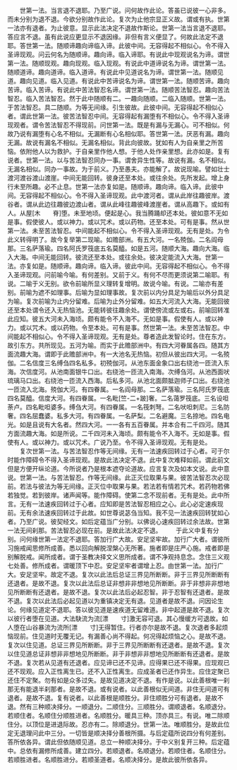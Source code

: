 <!-- { "loadSidebar": true } -->
　　世第一法。当言退不退耶。乃至广说。问何故作此论。答虽已说彼一心非多。而未分别为退不退。今欲分别故作此论。复次为止他宗显正义故。谓或有执。世第一法亦有退者。为止彼意。显示此法决定不退故作斯论。世第一法当言退不退耶。答应言不退。虽有此说应更显示不退因缘。非但有言义便显了。何故此法定不退耶。答世第一法。随顺谛趣向谛临入谛。此彼中间。无容得起不相似心。令不得入圣谛现观。问云何名为随顺谛。趣向谛。临入谛耶。有说此中现观说名为谛。谓世第一法。随顺现观。趣向现观。临入现观。有说此中道谛说名为谛。谓世第一法。随顺道谛。趣向道谛。临入道谛。有说此中见道说名为谛。谓世第一法。随顺见道。趣向见道。临入见道。有说此中苦谛说名为谛。谓世第一法。随顺苦谛。趣向苦谛。临入苦谛。有说此中苦法智忍名谛。谓世第一法。随顺苦法智忍。趣向苦法智忍。临入苦法智忍。然于此中随顺有二。一趣向随顺。二临入随顺。世第一法。于苦法智忍。具二随顺。为等无间缘。引生彼故。此彼中间。无容得起不相似心者。谓此世第一法。彼苦法智忍中间。无容得起有漏堕有不相似心。令不得入圣谛现观者。谓令苦法智忍不得现前。问世第一法。既是有漏与无漏心。可不相似。何故乃说有漏堕有心名不相似。无漏断有心名相似耶。答世第一法。厌恶有漏。趣向无漏。故说有漏名不相似。无漏名相似。背此向彼故。犹如有人为自亲里之所苦恼。依附他人以为救护。于自亲里作他人想。于他人处作亲里想。此亦如是。复有说者。世第一法。以与苦法智忍同办一事。谓舍异生性等。故说有漏。名不相似。无漏名相似。同办一事故。为于前义。乃至愚夫。亦能解了。故说现喻。譬如壮士渡河渡谷渡山渡崖。中间无能回转。彼身还至本处。或往余处。先所发起。增上身行未至所趣。必不止息。世第一法亦复如是。随顺谛。趣向谛。临入谛。此彼中间。无容得起不相似心。令不得入圣谛现观。此中渡河者。谓从此岸往趣彼岸。渡谷者。谓从此边往趣彼边渡山者。谓从此峰往趣彼峰渡崖者。谓从高趣下。或如有人。从屋[木　　脊]堕。未至地顷。便起是心。我当腾踊却还本处。彼如意不无如是事。假使彼人。或以神力。或以咒术。或以药物。还至本处。可有是事。然从世第一法。未至苦法智忍。中间能起不相似心。令不得入圣谛现观。无有是处。为令此义转得明了。故今复举第二现喻。如赡部洲。有五大河。一名殑伽。二名阎母那。三名萨落瑜。四名阿氏罗筏底五名莫醯。如是五河。随顺大海。趣向大海。临入大海。中间无能回转。彼流还至本处。或往余处。彼决定能流入大海。世第一法。亦复如是。随顺谛。趣向谛。临入谛。彼此中间。无容得起不相似心。令不得入圣谛现观。问前喻今喻。有何差别。又前于义。有何不尽而更须说第二喻耶。有说。二喻于义无别。欲令前喻所显义理转复增明。故说今喻。有说。二喻亦有差别。前喻为遮不如理事。后喻为显如理事故。复次前以内分具足为喻后以外分具足为喻。复次前喻为止内分留难。后喻为止外分留难。如五大河流入大海。无能回彼还至本处谓令还入无热恼池。无能转彼往趣余处。谓使傍流或左或右。前喻回转准此应知。彼五大河未入海顷。颇有能令不入海不。无如是事。假使有人。或以神力。或以咒术。或以药物。令至本处。可有是事。然世第一法。未至苦法智忍。中间能起不相似心。令不得入圣谛现观。无有是处。尊者造此发智论时。住在东方。故引东方。共所现见。五河为喻。而实于此赡部洲中。有四大河眷属各四。随其方面流趣大海。谓即于此赡部洲中。有一大池名无热恼。初但从彼出四大河。一名殑伽。二名信度三名缚刍四名私多。初殑伽河。从池东面金象口出右绕池一匝流入东海。次信度河。从池南面银牛口出。右绕池一匝流入南海。次缚刍河。从池西面吠琉璃马口出。右绕池一匝流入西海。后私多河。从池北面颇胝迦师子口出。右绕池一匝流入北海。殑伽大河。有四眷属。一名阎母那。二名萨落瑜。三名阿氏罗筏底四名莫醯。信度大河。有四眷属。一名毗[竺-二+跛]奢。二名蔼罗筏底。三名设呾荼卢。四名毗呾婆多。缚刍大河。有四眷属。一名筏刺弩。二名吠呾刺尼。三名防奢。四名屈蠢婆。私多大河。有四眷属。一名萨梨。二名避魔。三名捺地。四名电光。如是且说有大名者。然四大河。一一各有五百眷属。并本合有二千四河。随其方面流趣大海。如是所说。二千四河未入海顷。颇有能令不入海不。无如是事。假使有人。或以神力。或以咒术。广说乃至。令不得入圣谛现观。无有是处。
　　复次世第一法。与苦法智忍作等无间缘。无有一法速疾回转过于心者。可于尔时能作障碍令不得入圣谛现观。是故此法决定不退。此中复次难释如前。谓此前文但是方便开纵论道。今所说者乃是根本遮夺论道故。应言复次及如本文说。此中意说。世第一法。与苦法智忍。作等无间缘。此正灭位取果与果。彼苦法智忍次必现前。若法与彼法为等无间缘。正灭位中取果与果。若法若有情若咒术。若药物若佛若独觉。若到彼岸。诸声闻等。能作障碍。使第二念不现前者。无有是处。此中所言。无有一法速疾回转过于心者。应知即是苦法智忍相应之心。此心必定速疾现前。无有余法速疾回转过于此故。如世尊说苾刍当知。我不见一法速疾回转犹如心者。乃至广说。彼契经文。如后定蕴当广分别。以佛说心速疾回转过余法故。世第一法无间刹那。苦法智忍必现在前。是故此法决定不退。
　　于此义中复有分别。问何缘世第一法定不退耶。答加行广大故。安足坚牢故。加行广大者。谓彼所习施戒闻思修所成善。悉以回向解脱涅槃心无所著。施者即是庄严心施。戒者即是别解脱戒。闻所成者。谓于圣教决择文义思所成者。谓不净观持息念。念住三义观七处善。修所成者。谓暖顶下中忍。安足坚牢者谓增上忍。由世第一法。加行广大。安足坚牢。故定不退。复次以此法后总证三界见所断断。非于三界见所断断有还退者。是故不退。复次以此法后总证非想非非想地见所断断。非于非想非非想地见所断断有还退者。是故不退。复次以此法后必起忍智。非于忍智有还退者。是故不退。复次以此法后必起见道以为重镇决定无有退。见道者是故不退。问因论生论。何缘见道定不退耶。答以彼见道是速疾道无留难道。非中起道是故不退。复次以彼行者堕在见道。大法駃流为流[漂　　寸]激无容可退。其心慢缓方可退故。如人堕在山谷暴流为流所[漂　　寸]无得暂住。行者亦尔是故不退。复次退者多起烦恼现前。住见道时无覆无记。有漏善心尚不得起。何况得起烦恼之心。是故不退。复次以住见道。总证三界见所断断。非于三界见所断断有还退者。是故不退。复次以住见道总证非想非非想地见所断断。非于非想非非想地见所断断有还退者。是故不退。复次若从见道有还退者。应见谛已还不见谛。应得果已还不得果。应现观已还不现观。应入正性离生已。还不入正性离生。应成圣者已还作异生。应住定聚已还住不定聚。勿有如是众多过失。是故见道决定不退。有作是说。以此善根唯一刹那无有能退半刹那者。是故不退。或有说者。以此善根似无间道。非住无间道可有退者。是故不退。复有说者。以此善根是顺胜分。非住顺胜分可有退者。是故不退。然有三种顺决择分。一顺退分。二顺住分。三顺胜分。谓顺退者。名顺退分。若顺住者。名顺住分顺胜进者。名顺胜分。暖具三种。顶亦具三。有说。唯二除顺住分。以顶位是进退际故。忍亦有二。除顺退分。世第一法。唯顺胜分。是故此位定无退理问此中三分。一切皆是顺决择分善根所摄。与后定蕴所说四分有何差别。答所依各异。谓此但依随顺见道。总立一种顺决择分。于中义别复开三种。后定蕴中。总依有漏修所成善。建立四分。若顺退者。名顺退分。若顺住者。名顺住分。若顺胜进者。名顺胜进分。若顺圣道者。名顺决择分。是故此彼所依各异。
